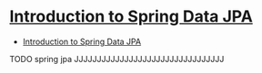 # [Introduction to Spring Data JPA](https://www.baeldung.com/the-persistence-layer-with-spring-data-jpa)

- [Introduction to Spring Data JPA](#introduction-to-spring-data-jpa)












TODO spring jpa JJJJJJJJJJJJJJJJJJJJJJJJJJJJJJJJJ